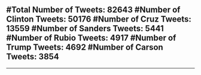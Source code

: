 #Total Number of Tweets: 82643 
#Number of Clinton Tweets: 50176
#Number of Cruz Tweets: 13559
#Number of Sanders Tweets: 5441
#Number of Rubio Tweets: 4917
#Number of Trump Tweets: 4692
#Number of Carson Tweets: 3854
---
---
